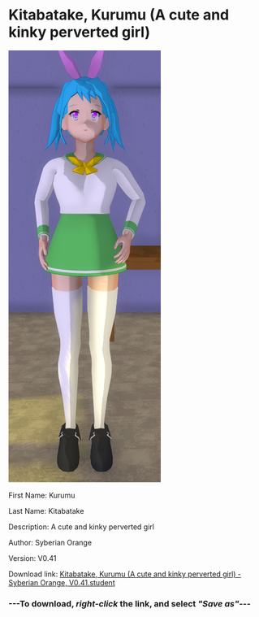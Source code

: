 # Kitabatake, Kurumu (A cute and kinky perverted girl)

<img src = "https://raw.githubusercontent.com/Arbiter1223/Daigaku-Gurashi-Custom-Students/master/Students/Files/Kitabatake%2C%20Kurumu%20(A%20cute%20and%20kinky%20perverted%20girl).png">

First Name: Kurumu

Last Name: Kitabatake

Description: A cute and kinky perverted girl

Author: Syberian Orange

Version: V0.41

Download link: <a href="https://raw.githubusercontent.com/Arbiter1223/Daigaku-Gurashi-Custom-Students/master/Students/Files/Kitabatake%2C%20Kurumu%20(A%20cute%20and%20kinky%20perverted%20girl)%20-%20Syberian%20Orange%2C%20V0.41.student">Kitabatake, Kurumu (A cute and kinky perverted girl) - Syberian Orange, V0.41.student</a>

### ---**To download, _right-click_ the link, and select _"Save as"_**---
